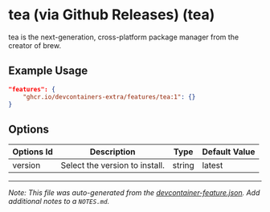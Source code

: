 
# tea (via Github Releases) (tea)

tea is the next-generation, cross-platform package manager from the creator of brew.

## Example Usage

```json
"features": {
    "ghcr.io/devcontainers-extra/features/tea:1": {}
}
```

## Options

| Options Id | Description | Type | Default Value |
|-----|-----|-----|-----|
| version | Select the version to install. | string | latest |



---

_Note: This file was auto-generated from the [devcontainer-feature.json](devcontainer-feature.json).  Add additional notes to a `NOTES.md`._
